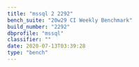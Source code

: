 ```yaml
---
title: "mssql 2 2292"
bench_suite: "20w29 CI Weekly Benchmark"
build_number: "2292"
dbprofile: "mssql"
classifier: ""
date: 2020-07-13T03:39:28
type: "bench"
---
```


